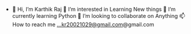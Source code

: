 - 👋 Hi, I’m Karthik Raj
👀 I’m interested in Learning New things
🌱 I’m currently learning Python
💞️ I’m looking to collaborate on Anything
📫 How to reach me ...kr20021029@gmail.com@gmail.com

<!---
Thisiskarthikraj/Thisiskarthikraj is a ✨ special ✨ repository because its `README.md` (this file) appears on your GitHub profile.
You can click the Preview link to take a look at your changes.
--->
